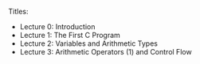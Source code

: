 Titles:

- Lecture 0: Introduction
- Lecture 1: The First C Program
- Lecture 2: Variables and Arithmetic Types
- Lecture 3: Arithmetic Operators (1) and Control Flow